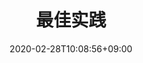 ---
title: "最佳实践"
date: 2020-02-28T10:08:56+09:00
description: Best Practices
draft: false
collapsible: true
weight: 22
---